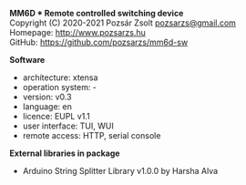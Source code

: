 **MM6D * Remote controlled switching device**  
Copyright (C) 2020-2021 Pozsár Zsolt <pozsarzs@gmail.com>  
Homepage: <http://www.pozsarzs.hu>  
GitHub: <https://github.com/pozsarzs/mm6d-sw>

**Software**

 - architecture:       xtensa
 - operation system:   -
 - version:            v0.3
 - language:           en
 - licence:            EUPL v1.1
 - user interface:     TUI, WUI
 - remote access:      HTTP, serial console

**External libraries in package**

 - Arduino String Splitter Library v1.0.0 by Harsha Alva
